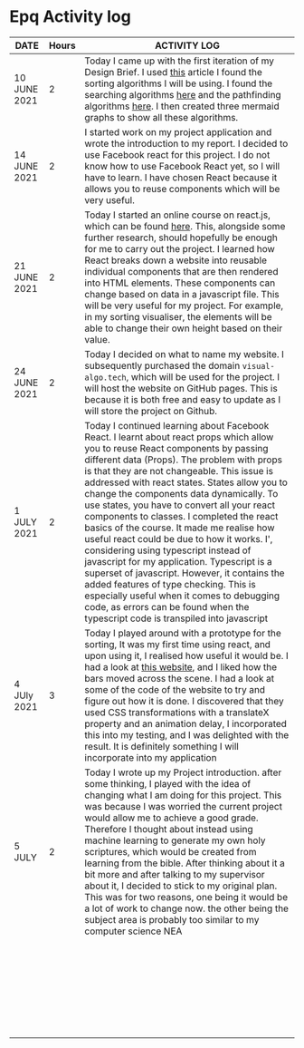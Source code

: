 # Epq Activity log

| **DATE**     | **Hours** | **ACTIVITY LOG**                                                                                                                                                                                                                                                                                                                                                                                                                                                                                                                                                                                                                                                                                                                                                                                                                     |
| ------------ | --------- | ------------------------------------------------------------------------------------------------------------------------------------------------------------------------------------------------------------------------------------------------------------------------------------------------------------------------------------------------------------------------------------------------------------------------------------------------------------------------------------------------------------------------------------------------------------------------------------------------------------------------------------------------------------------------------------------------------------------------------------------------------------------------------------------------------------------------------------ |
| 10 JUNE 2021 | 2         | Today I came up with the first iteration of my Design Brief. I used [this](https://www.freecodecamp.org/news/sorting-algorithms-explained-with-examples-in-python-java-and-c/) article I found the sorting algorithms I will be using. I found the searching algorithms [here](https://www.geeksforgeeks.org/searching-algorithms/) and the pathfinding algorithms [here](https://www.geeksforgeeks.org/fundamentals-of-algorithms/?ref=shm). I then created three mermaid graphs to show all these algorithms.                                                                                                                                                                                                                                                                                                                      |
| 14 JUNE 2021 | 2         | I started work on my project application and wrote the introduction to my report. I decided to use Facebook react for this project. I do not know how to use Facebook React yet, so I will have to learn. I have chosen React because it allows you to reuse components which will be very useful.                                                                                                                                                                                                                                                                                                                                                                                                                                                                                                                                   |
| 21 JUNE 2021 | 2         | Today I started an online course on react.js, which can be found [here](https://teamtreehouse.com/tracks/learn-react). This, alongside some further research, should hopefully be enough for me to carry out the project. I learned how React breaks down a website into reusable individual components that are then rendered into HTML elements. These components can change based on data in a javascript file. This will be very useful for my project. For example, in my sorting visualiser, the elements will be able to change their own height based on their value.                                                                                                                                                                                                                                                        |
| 24 JUNE 2021 | 2         | Today I decided on what to name my website. I subsequently purchased the domain `visual-algo.tech`, which will be used for the project. I will host the website on GitHub pages. This is because it is both free and easy to update as I will store the project on Github.                                                                                                                                                                                                                                                                                                                                                                                                                                                                                                                                                           |
| 1 JULY 2021  | 2         | Today I continued learning about Facebook React. I learnt about react props which allow you to reuse React components by passing different data (Props). The problem with props is that they are not changeable. This issue is addressed with react states. States allow you to change the components data dynamically. To use states, you have to convert all your react components to classes. I completed the react basics of the course. It made me realise how useful react could be due to how it works. I', considering using typescript instead of javascript for my application. Typescript is a superset of javascript. However, it contains the added features of type checking. This is especially useful when it comes to debugging code, as errors can be found when the typescript code is transpiled into javascript |
| 4 JUly 2021  | 3         | Today I played around with a prototype for the sorting, It was my first time using react, and upon using it, I realised how useful it would be. I had a look at [this website](https://algobook-io.github.io/Searching-Sorting-Visualizer/#/sort), and I liked how the bars moved across the scene. I had a look at some of the code of the website to try and figure out how it is done. I discovered that they used CSS transformations with a translateX property and an animation delay, I incorporated this into my testing, and I was delighted with the result. It is definitely something I will incorporate into my application                                                                                                                                                                                             |
| 5 JULY       | 2         | Today I wrote up my Project introduction. after some thinking, I played with the idea of changing what I am doing for this project. This was because I was worried the current project would allow me to achieve a good grade. Therefore I thought about instead using machine learning to generate my own holy scriptures, which would be created from learning from the bible. After thinking about it a bit more and after talking to my supervisor about it, I decided to stick to my original plan. This was for two reasons, one being it would be a lot of work to change now. the other being the subject area is probably too similar to my computer science NEA                                                                                                                                                            |
|              |           |                                                                                                                                                                                                                                                                                                                                                                                                                                                                                                                                                                                                                                                                                                                                                                                                                                      |
|              |           |                                                                                                                                                                                                                                                                                                                                                                                                                                                                                                                                                                                                                                                                                                                                                                                                                                      |
|              |           |                                                                                                                                                                                                                                                                                                                                                                                                                                                                                                                                                                                                                                                                                                                                                                                                                                      |
|              |           |                                                                                                                                                                                                                                                                                                                                                                                                                                                                                                                                                                                                                                                                                                                                                                                                                                      |
|              |           |                                                                                                                                                                                                                                                                                                                                                                                                                                                                                                                                                                                                                                                                                                                                                                                                                                      |
|              |           |                                                                                                                                                                                                                                                                                                                                                                                                                                                                                                                                                                                                                                                                                                                                                                                                                                      |
|              |           |                                                                                                                                                                                                                                                                                                                                                                                                                                                                                                                                                                                                                                                                                                                                                                                                                                      |
|              |           |                                                                                                                                                                                                                                                                                                                                                                                                                                                                                                                                                                                                                                                                                                                                                                                                                                      |
|              |           |                                                                                                                                                                                                                                                                                                                                                                                                                                                                                                                                                                                                                                                                                                                                                                                                                                      |
|              |           |                                                                                                                                                                                                                                                                                                                                                                                                                                                                                                                                                                                                                                                                                                                                                                                                                                      |
|              |           |                                                                                                                                                                                                                                                                                                                                                                                                                                                                                                                                                                                                                                                                                                                                                                                                                                      |
|              |           |                                                                                                                                                                                                                                                                                                                                                                                                                                                                                                                                                                                                                                                                                                                                                                                                                                      |
|              |           |                                                                                                                                                                                                                                                                                                                                                                                                                                                                                                                                                                                                                                                                                                                                                                                                                                      |
|              |           |                                                                                                                                                                                                                                                                                                                                                                                                                                                                                                                                                                                                                                                                                                                                                                                                                                      |
|              |           |                                                                                                                                                                                                                                                                                                                                                                                                                                                                                                                                                                                                                                                                                                                                                                                                                                      |
|              |           |                                                                                                                                                                                                                                                                                                                                                                                                                                                                                                                                                                                                                                                                                                                                                                                                                                      |
|              |           |                                                                                                                                                                                                                                                                                                                                                                                                                                                                                                                                                                                                                                                                                                                                                                                                                                      |
|              |           |                                                                                                                                                                                                                                                                                                                                                                                                                                                                                                                                                                                                                                                                                                                                                                                                                                      |
|              |           |                                                                                                                                                                                                                                                                                                                                                                                                                                                                                                                                                                                                                                                                                                                                                                                                                                      |
|              |           |                                                                                                                                                                                                                                                                                                                                                                                                                                                                                                                                                                                                                                                                                                                                                                                                                                      |
|              |           |                                                                                                                                                                                                                                                                                                                                                                                                                                                                                                                                                                                                                                                                                                                                                                                                                                      |
|              |           |                                                                                                                                                                                                                                                                                                                                                                                                                                                                                                                                                                                                                                                                                                                                                                                                                                      |
|              |           |                                                                                                                                                                                                                                                                                                                                                                                                                                                                                                                                                                                                                                                                                                                                                                                                                                      |
|              |           |                                                                                                                                                                                                                                                                                                                                                                                                                                                                                                                                                                                                                                                                                                                                                                                                                                      |
|              |           |                                                                                                                                                                                                                                                                                                                                                                                                                                                                                                                                                                                                                                                                                                                                                                                                                                      |
|              |           |                                                                                                                                                                                                                                                                                                                                                                                                                                                                                                                                                                                                                                                                                                                                                                                                                                      |
|              |           |                                                                                                                                                                                                                                                                                                                                                                                                                                                                                                                                                                                                                                                                                                                                                                                                                                      |
|              |           |                                                                                                                                                                                                                                                                                                                                                                                                                                                                                                                                                                                                                                                                                                                                                                                                                                      |
|              |           |                                                                                                                                                                                                                                                                                                                                                                                                                                                                                                                                                                                                                                                                                                                                                                                                                                      |
